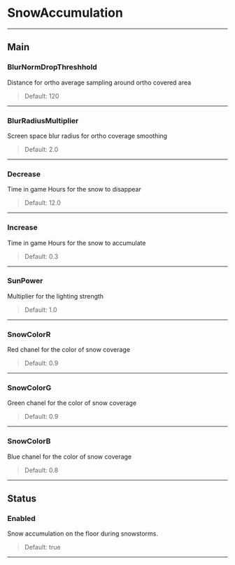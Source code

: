 # SnowAccumulation

---

## Main

### BlurNormDropThreshhold

 Distance for ortho average sampling around ortho covered area

>Default: 120

---

### BlurRadiusMultiplier

 Screen space blur radius for ortho coverage smoothing

>Default: 2.0

---

### Decrease

 Time in game Hours for the snow to disappear

>Default: 12.0

---

### Increase

 Time in game Hours for the snow to accumulate

>Default: 0.3

---

### SunPower

 Multiplier for the lighting strength

>Default: 1.0

---

### SnowColorR

 Red chanel for the color of snow coverage

>Default: 0.9

---

### SnowColorG

 Green chanel for the color of snow coverage

>Default: 0.9

---

### SnowColorB

 Blue chanel for the color of snow coverage

>Default: 0.8

---

## Status

### Enabled

 Snow accumulation on the floor during snowstorms.

>Default: true

---
